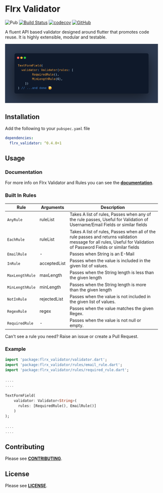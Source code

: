 # Flrx Validator

![Pub](https://img.shields.io/pub/v/flrx_validator)
[![Build Status](https://api.cirrus-ci.com/github/flrx/validator.svg)](https://cirrus-ci.com/github/flrx/validator)
[![codecov](https://codecov.io/gh/flrx/validator/branch/master/graph/badge.svg)](https://codecov.io/gh/flrx/validator)
[![GitHub](https://img.shields.io/github/license/flrx/validator)](https://github.com/flrx/validator/blob/master/LICENSE)

A fluent API based validator designed around flutter that promotes code reuse. It is highly extensible, modular and testable.

![Validator](doc/flrx_validator.png "Validator")

## Installation

Add the following to your `pubspec.yaml` file

```yaml
dependencies:
  flrx_validator: ^0.4.0+1
```

## Usage

### Documentation

For more info on Flrx Validator and Rules you can see the [**documentation**](https://flrx.github.io/validator). 

### Built In Rules

|       Rule      |   Arguments  | Description |
|-----------------|--------------|-------------|
|    `AnyRule`    |   ruleList   | Takes A list of rules, Passes when any of the rule passes, Useful for Validation of Username/Email Fields or similar fields|
|    `EachRule`    |   ruleList   | Takes A list of rules, Passes when all of the rule passes and returns validation message for all rules, Useful for Validation of Password Fields or similar fields|
|   `EmailRule`   |      -       | Passes when String is an E-Mail |
|     `InRule`    | acceptedList | Passes when the value is included in the given list of values. |
| `MaxLengthRule` |   maxLength  | Passes when the String length is less than the given length |
| `MinLengthRule` |   minLength  | Passes when the String length is more than the given length |
|   `NotInRule`   | rejectedList | Passes when the value is not included in the given list of values. |
|   `RegexRule`   |    regex     | Passes when the value matches the given Regex. |
|  `RequiredRule` |       -      | Passes when the value is not null or empty. |

Can't see a rule you need? Raise an issue or create a Pull Request.

### Example

```dart
import 'package:flrx_validator/validator.dart';
import 'package:flrx_validator/rules/email_rule.dart';
import 'package:flrx_validator/rules/required_rule.dart';

....
....

TextFormField(
    validator: Validator<String>(
      rules: [RequiredRule(), EmailRule()]
    )
);

....
....

```

## Contributing

Please see [**CONTRIBUTING**](https://github.com/flrx/validator/blob/develop/CONTRIBUTING.md).

## License

Please see [**LICENSE**](https://github.com/flrx/validator/blob/develop/LICENSE).
